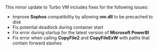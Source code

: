 This minor update to Turbo VM includes fixes for the following issues:

- Improve **Sophos** compatibility by allowing **vm.dll** to be precached to disk
- Fix potential deadlock during container start
- Fix error during startup for the latest version of **Microsoft PowerBI**
- Fix error when calling **CopyFile2** and **CopyFileExW** with paths that contain forward slashes



